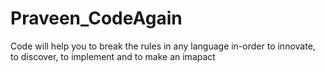 # Praveen_CodeAgain
Code will help you to break the rules in any language in-order to innovate, to discover, to implement and to make an imapact
